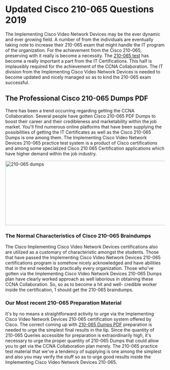 <h1><strong>Updated Cisco 210-065 Questions 2019</strong></h1>
<p>The Implementing Cisco Video Network Devices  may be the ever dynamic and ever growing field. A number of from the individuals are eventually taking note to increase their 210-065 exam that might handle the IT program of the organization. For the achievement from the Cisco 210-065, preserving with it really is become a necessity. The <a href="https://www.securedumps.com/210-065-cheat-sheet.html">210-065 test</a> has become a really important a part from the IT Certifications. This half is implausibly required for the achievement of the CCNA Collaboration. The IT division from the Implementing Cisco Video Network Devices  is needed to become updated and nicely managed so as to kind the 210-065 exam successful.</p>
<h2><strong>The Professional Cisco 210-065 Dumps PDF</strong></h2>
<p>There has been a trend occurring regarding getting the CCNA Collaboration. Several people have gotten Cisco 210-065 PDF Dumps to boost their career and their credibleness and marketability within the job market. You'll find numerous online platforms that have been supplying the possibilities of getting the IT Certificates as well as the Cisco 210-065 Dumps is one among them. The Implementing Cisco Video Network Devices  210-065 practice test system is a product of Cisco certifications and among some specialized Cisco 210 065 Certification applications which have higher demand within the job industry.</p>
<p><a href="https://www.securedumps.com/210-065-cheat-sheet.html"><img src="https://i.imgur.com/LkNlujf.jpg" alt="210-065 dumps" width="550" height="204" /></a></p>
<h3><strong>The Normal Characteristics of Cisco 210-065 Braindumps</strong></h3>
<p>The Cisco Implementing Cisco Video Network Devices  certifications also are utilized as a customary of characteristic amongst the students. Those that have passed the Implementing Cisco Video Network Devices  210-065 certifications program is somehow nicely acknowledged and have abilities that in the end needed by practically every organization. Those who've gotten via the Implementing Cisco Video Network Devices  210-065 Dumps plan have clearly worked approach as well laborious in obtaining these CCNA Collaboration. So, so as to become a hit and well- credible worker inside the certification, 1 should get the 210-065 braindumps.</p>
<h3><strong>Our Most recent 210-065 Preparation Material</strong></h3>
<p>It's by no means a straightforward activity to urge via the Implementing Cisco Video Network Devices  210-065 certification system offered by Cisco. The correct coming up with <a href="https://www.securedumps.com/210-065-cheat-sheet.html">210-065 Dumps PDF</a> preparation is needed to urge the simplest final results in the tip. Since the quantity of 210-065 Queries accessible for preparation is extraordinarily high, it's necessary to urge the proper quantity of 210-065 Dumps that could allow you to get via the CCNA Collaboration plan merely. The 210-065 practice test material that we've a tendency of supplying is one among the simplest and also you may verify the stuff so as to urge good results inside the Implementing Cisco Video Network Devices  210-065.</p>
